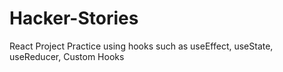 # Hacker-Stories
React Project Practice using hooks such as useEffect, useState, useReducer, Custom Hooks
